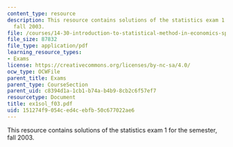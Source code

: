 ```yaml
---
content_type: resource
description: This resource contains solutions of the statistics exam 1 for the semester,
  fall 2003.
file: /courses/14-30-introduction-to-statistical-method-in-economics-spring-2006/151274f9054ced4cebfb50c677022ae6_ex1sol_f03.pdf
file_size: 87832
file_type: application/pdf
learning_resource_types:
- Exams
license: https://creativecommons.org/licenses/by-nc-sa/4.0/
ocw_type: OCWFile
parent_title: Exams
parent_type: CourseSection
parent_uid: c8394d1a-1cb1-b74a-b4b9-8cb2c6f57ef7
resourcetype: Document
title: ex1sol_f03.pdf
uid: 151274f9-054c-ed4c-ebfb-50c677022ae6
---
```

This resource contains solutions of the statistics exam 1 for the semester, fall 2003.